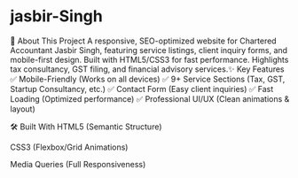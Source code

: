 # jasbir-Singh
📌 About This Project
A responsive, SEO-optimized website for Chartered Accountant Jasbir Singh, featuring service listings, client inquiry forms, and mobile-first design. Built with HTML5/CSS3 for fast performance. Highlights tax consultancy, GST filing, and financial advisory services.✨ Key Features
✅ Mobile-Friendly (Works on all devices)
✅ 9+ Service Sections (Tax, GST, Startup Consultancy, etc.)
✅ Contact Form (Easy client inquiries)
✅ Fast Loading (Optimized performance)
✅ Professional UI/UX (Clean animations & layout)

🛠️ Built With
HTML5 (Semantic Structure)

CSS3 (Flexbox/Grid Animations)

Media Queries (Full Responsiveness)
